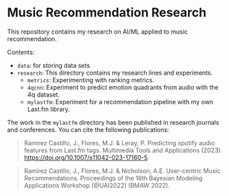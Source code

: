 # Music Recommendation Research

This repository contains my research on AI/ML applied to music recommendation.

Contents:

* `data`: for storing data sets
* `research`: This directory contains my research lines and experiments.
  * `metrics`: Experimenting with ranking metrics.
  * `4qcnn`: Experiment to predict emotion quadrants from audio with the 4q dataset.
  * `mylastfm`: Experiment for a recommendation pipeline with my own Last.fm library.

The work in the `mylastfm` directory has been published in research journals and conferences.
You can cite the following publications:

> Ramirez Castillo, J., Flores, M.J. & Leray, P. Predicting spotify audio features from Last.fm tags.
>  Multimedia Tools and Applications (2023). https://doi.org/10.1007/s11042-023-17160-5.

> Ramirez Castillo, J., Flores, M.J. & Nicholson, A.E. User-centric Music Recommendations.
> Proceedings of the 16th Bayesian Modeling Applications Workshop (@UAI2022) (BMAW 2022).

